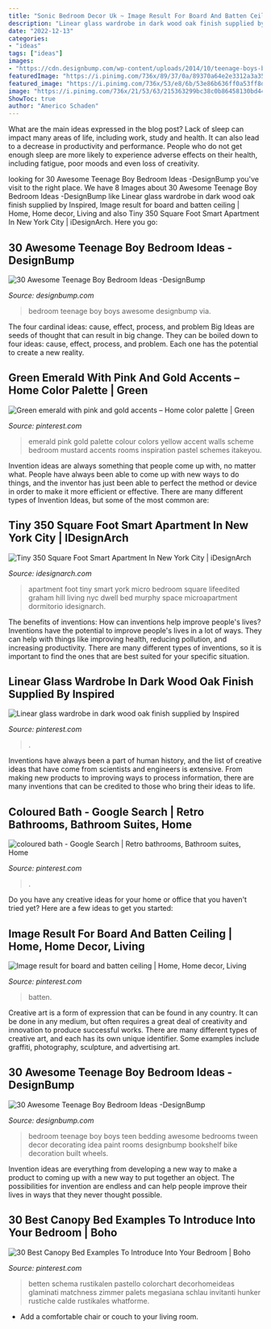```yaml
---
title: "Sonic Bedroom Decor Uk ~ Image Result For Board And Batten Ceiling"
description: "Linear glass wardrobe in dark wood oak finish supplied by inspired"
date: "2022-12-13"
categories:
- "ideas"
tags: ["ideas"]
images:
- "https://cdn.designbump.com/wp-content/uploads/2014/10/teenage-boys-bedroom-ideas-026.jpg"
featuredImage: "https://i.pinimg.com/736x/89/37/0a/89370a64e2e3312a3a359410e05c5885--suites.jpg"
featured_image: "https://i.pinimg.com/736x/53/e8/6b/53e86b636ff0a53ff8db95b28c0eb9e3.jpg"
image: "https://i.pinimg.com/736x/21/53/63/215363299bc38c0b86458130bd44ec38.jpg"
ShowToc: true
author: "Americo Schaden"
---
```



What are the main ideas expressed in the blog post?
Lack of sleep can impact many areas of life, including work, study and health. It can also lead to a decrease in productivity and performance. People who do not get enough sleep are more likely to experience adverse effects on their health, including fatigue, poor moods and even loss of creativity.

	

		
looking for 30 Awesome Teenage Boy Bedroom Ideas -DesignBump you've visit to the right place. We have 8 Images about 30 Awesome Teenage Boy Bedroom Ideas -DesignBump like Linear glass wardrobe in dark wood oak finish supplied by Inspired, Image result for board and batten ceiling | Home, Home decor, Living and also Tiny 350 Square Foot Smart Apartment In New York City | iDesignArch. Here you go:
		
    
## 30 Awesome Teenage Boy Bedroom Ideas -DesignBump

<img loading=lazy src="https://cdn.designbump.com/wp-content/uploads/2014/10/teenage-boys-bedroom-ideas-026.jpg" onerror="this.onerror=null;this.src='https://tse4.mm.bing.net/th?id=OIP.l6WhONJrwT4HPNl5xEItpQHaKW&amp;pid=15.1';" alt="30 Awesome Teenage Boy Bedroom Ideas -DesignBump">

_Source: designbump.com_

>bedroom teenage boy boys awesome designbump via. 

	

The four cardinal ideas: cause, effect, process, and problem
Big Ideas are seeds of thought that can result in big change. They can be boiled down to four ideas: cause, effect, process, and problem. Each one has the potential to create a new reality.

    
## Green Emerald With Pink And Gold Accents – Home Color Palette | Green

<img loading=lazy src="https://i.pinimg.com/736x/10/41/19/104119e4294016bee82c8a782f563af6.jpg" onerror="this.onerror=null;this.src='https://tse3.mm.bing.net/th?id=OIP.GZandl3oYXe9hNIMo71xxAHaNF&amp;pid=15.1';" alt="Green emerald with pink and gold accents – Home color palette | Green">

_Source: pinterest.com_

>emerald pink gold palette colour colors yellow accent walls scheme bedroom mustard accents rooms inspiration pastel schemes itakeyou. 

	

Invention ideas are always something that people come up with, no matter what. People have always been able to come up with new ways to do things, and the inventor has just been able to perfect the method or device in order to make it more efficient or effective. There are many different types of Invention Ideas, but some of the most common are:

    
## Tiny 350 Square Foot Smart Apartment In New York City | IDesignArch

<img loading=lazy src="http://www.idesignarch.com/wp-content/uploads/LifeEdited-NYC-Smart-Micro-Apartment_4.jpg" onerror="this.onerror=null;this.src='https://tse2.mm.bing.net/th?id=OIP.kGTRDEwmFYfHkKqGxkjaEAHaJ8&amp;pid=15.1';" alt="Tiny 350 Square Foot Smart Apartment In New York City | iDesignArch">

_Source: idesignarch.com_

>apartment foot tiny smart york micro bedroom square lifeedited graham hill living nyc dwell bed murphy space microapartment dormitorio idesignarch. 

	

The benefits of inventions: How can inventions help improve people's lives?
Inventions have the potential to improve people's lives in a lot of ways. They can help with things like improving health, reducing pollution, and increasing productivity. There are many different types of inventions, so it is important to find the ones that are best suited for your specific situation.

    
## Linear Glass Wardrobe In Dark Wood Oak Finish Supplied By Inspired

<img loading=lazy src="https://i.pinimg.com/736x/53/e8/6b/53e86b636ff0a53ff8db95b28c0eb9e3.jpg" onerror="this.onerror=null;this.src='https://tse2.mm.bing.net/th?id=OIP.yrn8G9FSEv0tNs1eRy2euwHaEU&amp;pid=15.1';" alt="Linear glass wardrobe in dark wood oak finish supplied by Inspired">

_Source: pinterest.com_

>. 

	

Inventions have always been a part of human history, and the list of creative ideas that have come from scientists and engineers is extensive. From making new products to improving ways to process information, there are many inventions that can be credited to those who bring their ideas to life.

    
## Coloured Bath - Google Search | Retro Bathrooms, Bathroom Suites, Home

<img loading=lazy src="https://i.pinimg.com/736x/89/37/0a/89370a64e2e3312a3a359410e05c5885--suites.jpg" onerror="this.onerror=null;this.src='https://tse4.mm.bing.net/th?id=OIP.9kJS-ApvLWgjbPa4l2fGgQHaJ3&amp;pid=15.1';" alt="coloured bath - Google Search | Retro bathrooms, Bathroom suites, Home">

_Source: pinterest.com_

>. 

	

Do you have any creative ideas for your home or office that you haven't tried yet? Here are a few ideas to get you started: 

    
## Image Result For Board And Batten Ceiling | Home, Home Decor, Living

<img loading=lazy src="https://i.pinimg.com/736x/87/cd/da/87cdda0c258ac30b1d7b0280c9463ed9.jpg" onerror="this.onerror=null;this.src='https://tse2.mm.bing.net/th?id=OIP.lm_tdrBAjL46goo52Wi38wHaLi&amp;pid=15.1';" alt="Image result for board and batten ceiling | Home, Home decor, Living">

_Source: pinterest.com_

>batten. 

	

Creative art is a form of expression that can be found in any country. It can be done in any medium, but often requires a great deal of creativity and innovation to produce successful works. There are many different types of creative art, and each has its own unique identifier. Some examples include graffiti, photography, sculpture, and advertising art.

    
## 30 Awesome Teenage Boy Bedroom Ideas -DesignBump

<img loading=lazy src="https://designbump.com/wp-content/uploads/2014/10/teenage-boys-bedroom-ideas-008.jpg" onerror="this.onerror=null;this.src='https://tse2.mm.bing.net/th?id=OIP.VEpksur-u2tCvLKklQLGtgAAAA&amp;pid=15.1';" alt="30 Awesome Teenage Boy Bedroom Ideas -DesignBump">

_Source: designbump.com_

>bedroom teenage boy boys teen bedding awesome bedrooms tween decor decorating idea paint rooms designbump bookshelf bike decoration built wheels. 

	

Invention ideas are everything from developing a new way to make a product to coming up with a new way to put together an object. The possibilities for invention are endless and can help people improve their lives in ways that they never thought possible.

    
## 30 Best Canopy Bed Examples To Introduce Into Your Bedroom | Boho

<img loading=lazy src="https://i.pinimg.com/736x/21/53/63/215363299bc38c0b86458130bd44ec38.jpg" onerror="this.onerror=null;this.src='https://tse3.mm.bing.net/th?id=OIP.vfL0ovhjRkq_I6iMS6FsRQHaLG&amp;pid=15.1';" alt="30 Best Canopy Bed Examples To Introduce Into Your Bedroom | Boho">

_Source: pinterest.com_

>betten schema rustikalen pastello colorchart decorhomeideas glaminati matchness zimmer palets megasiana schlau invitanti hunker rustiche calde rustikales whatforme. 

	

- Add a comfortable chair or couch to your living room.


